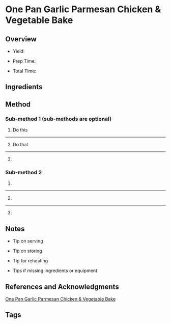 # One Pan Garlic Parmesan Chicken & Vegetable Bake

## Overview

- Yield:

- Prep Time:

- Total Time:

## Ingredients



## Method

### Sub-method 1 (sub-methods are optional)

1. Do this
---
2. Do that
---
3.

### Sub-method 2

1.
---
2.
---
3.

## Notes

- Tip on serving

- Tip on storing

- Tip for reheating

- Tips if missing ingredients or equipment

## References and Acknowledgments

[One Pan Garlic Parmesan Chicken & Vegetable Bake](https://tasty.co/recipe/one-pan-garlic-parmesan-chicken-and-vegetable-bake)

## Tags


